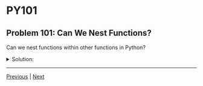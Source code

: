 # PY101
## Problem 101: Can We Nest Functions?

Can we nest functions within other functions in Python?

<details>
<summary>Solution:</summary>

Yes. Python allows you to define functions inside other functions. These are called nested functions or inner functions.

Examples:
```python
def outer():
    print("Outer function")
    
    def inner():
        print("Inner function")
    
    inner()  # Call the inner function

outer()
# Output:
# Outer function
# Inner function
```

```python
# Nested functions can access outer function's variables:
def outer():
    message = "Hello from outer"
    
    def inner():
        print(message)  # Can access outer's variable
    
    inner()

outer()  # Prints: Hello from outer
```

```python
# Practical use - closures:
def make_multiplier(factor):
    def multiply(number):
        return number * factor
    
    return multiply

times_three = make_multiplier(3)
print(times_three(5))  # 15
print(times_three(10)) # 30
```

</details>

---

[Previous](100.md) | [Next](102.md)

